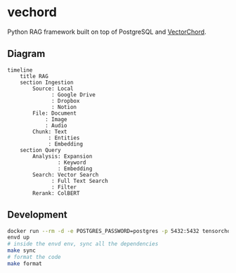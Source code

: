 # vechord

Python RAG framework built on top of PostgreSQL and [VectorChord](https://github.com/tensorchord/VectorChord/).

## Diagram

```mermaid
timeline
    title RAG
    section Ingestion
        Source: Local
              : Google Drive
              : Dropbox
              : Notion
        File: Document
            : Image
            : Audio
        Chunk: Text
             : Entities
             : Embedding
    section Query
        Analysis: Expansion
                : Keyword
                : Embedding
        Search: Vector Search
              : Full Text Search
              : Filter
        Rerank: ColBERT
```

## Development

```bash
docker run --rm -d -e POSTGRES_PASSWORD=postgres -p 5432:5432 tensorchord/vchord-postgres:pg17-v0.2.0
envd up
# inside the envd env, sync all the dependencies
make sync
# format the code
make format
```
